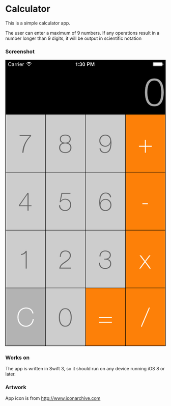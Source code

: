 # Calculator
This is a simple calculator app.

The user can enter a maximum of 9 numbers. If any operations result in a number longer than 9 digits, it will be output in scientific notation

### Screenshot
![ScreenShot](Screenshots/AppInterface.png)

### Works on
The app is written in Swift 3, so it should run on any device running iOS 8 or later.

### Artwork
App icon is from http://www.iconarchive.com
